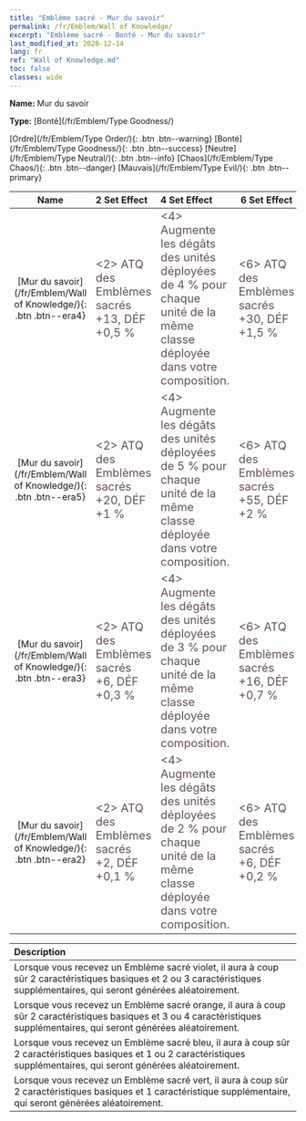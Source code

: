 ```yaml
---
title: "Emblème sacré - Mur du savoir"
permalink: /fr/Emblem/Wall of Knowledge/
excerpt: "Emblème sacré - Bonté - Mur du savoir"
last_modified_at: 2020-12-14
lang: fr
ref: "Wall of Knowledge.md"
toc: false
classes: wide
---
```


 **Name:** Mur du savoir

 **Type:** [Bonté](/fr/Emblem/Type Goodness/)

  [Ordre](/fr/Emblem/Type Order/){: .btn .btn--warning}   [Bonté](/fr/Emblem/Type Goodness/){: .btn .btn--success}   [Neutre](/fr/Emblem/Type Neutral/){: .btn .btn--info}   [Chaos](/fr/Emblem/Type Chaos/){: .btn .btn--danger}   [Mauvais](/fr/Emblem/Type Evil/){: .btn .btn--primary} 

  |         Name            |    2 Set Effect    |   4 Set Effect   | 6 Set Effect   | 
  |:-----------------------:|:-------------------|:-----------------|----------------| 
  | [Mur du savoir](/fr/Emblem/Wall of Knowledge/){: .btn .btn--era4} | <span style="color: #645252;font-size:20px"><2> ATQ des Emblèmes sacrés +13, DÉF +0,5 %</span> | <span style="color: #645252;font-size:20px"><4> Augmente les dégâts des unités déployées de 4 % pour chaque unité de la même classe déployée dans votre composition.</span> | <span style="color: #645252;font-size:20px"><6> ATQ des Emblèmes sacrés +30, DÉF +1,5 %</span> | 
  | [Mur du savoir](/fr/Emblem/Wall of Knowledge/){: .btn .btn--era5} | <span style="color: #645252;font-size:20px"><2> ATQ des Emblèmes sacrés +20, DÉF +1 %</span> | <span style="color: #645252;font-size:20px"><4> Augmente les dégâts des unités déployées de 5 % pour chaque unité de la même classe déployée dans votre composition.</span> | <span style="color: #645252;font-size:20px"><6> ATQ des Emblèmes sacrés +55, DÉF +2 %</span> | 
  | [Mur du savoir](/fr/Emblem/Wall of Knowledge/){: .btn .btn--era3} | <span style="color: #645252;font-size:20px"><2> ATQ des Emblèmes sacrés +6, DÉF +0,3 %</span> | <span style="color: #645252;font-size:20px"><4> Augmente les dégâts des unités déployées de 3 % pour chaque unité de la même classe déployée dans votre composition.</span> | <span style="color: #645252;font-size:20px"><6> ATQ des Emblèmes sacrés +16, DÉF +0,7 %</span> | 
  | [Mur du savoir](/fr/Emblem/Wall of Knowledge/){: .btn .btn--era2} | <span style="color: #645252;font-size:20px"><2> ATQ des Emblèmes sacrés +2, DÉF +0,1 %</span> | <span style="color: #645252;font-size:20px"><4> Augmente les dégâts des unités déployées de 2 % pour chaque unité de la même classe déployée dans votre composition.</span> | <span style="color: #645252;font-size:20px"><6> ATQ des Emblèmes sacrés +6, DÉF +0,2 %</span> | 

  |         Description            | 
  |:-------------------------------|
  | Lorsque vous recevez un Emblème sacré violet, il aura à coup sûr 2 caractéristiques basiques et 2 ou 3 caractéristiques supplémentaires, qui seront générées aléatoirement. |
  | Lorsque vous recevez un Emblème sacré orange, il aura à coup sûr 2 caractéristiques basiques et 3 ou 4 caractéristiques supplémentaires, qui seront générées aléatoirement. |
  | Lorsque vous recevez un Emblème sacré bleu, il aura à coup sûr 2 caractéristiques basiques et 1 ou 2 caractéristiques supplémentaires, qui seront générées aléatoirement. |
  | Lorsque vous recevez un Emblème sacré vert, il aura à coup sûr 2 caractéristiques basiques et 1 caractéristique supplémentaire, qui seront générées aléatoirement. |
